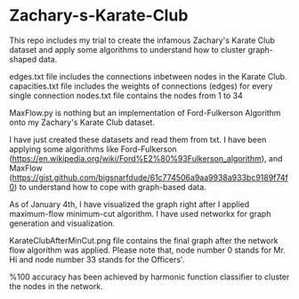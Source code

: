 # Zachary-s-Karate-Club
This repo includes my trial to create the infamous Zachary's Karate Club dataset and apply some algorithms to understand how to cluster graph-shaped data.

edges.txt file includes the connections inbetween nodes in the Karate Club.
capacities.txt file includes the weights of connections (edges) for every single connection
nodes.txt file contains the nodes from 1 to 34

MaxFlow.py is nothing but an implementation of Ford-Fulkerson Algorithm onto my Zachary's Karate Club dataset.

I have just created these datasets and read them from txt. I have been applying some algorithms like Ford-Fulkerson (https://en.wikipedia.org/wiki/Ford%E2%80%93Fulkerson_algorithm), and MaxFlow (https://gist.github.com/bigsnarfdude/61c774506a9aa9938a933bc9189f74f0) to understand how to cope with graph-based data.

As of January 4th, I have visualized the graph right after I applied maximum-flow minimum-cut algorithm. I have used networkx for graph generation and visualization.

KarateClubAfterMinCut.png file contains the final graph after the network flow algorithm was applied. Please note that, node number 0 stands for Mr. Hi and node number 33 stands for the Officers'.

%100 accuracy has been achieved by harmonic function classifier to cluster the nodes in the network.
